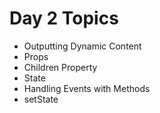 <!-- Day 2 -->

# Day 2 Topics

- Outputting Dynamic Content
- Props
- Children Property
- State
- Handling Events with Methods
- setState